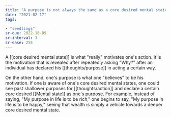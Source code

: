 ```yaml
---
title: "A purpose is not always the same as a core desired mental state"
date: "2021-02-17"
tags:

- "seedlings"
sr-due: 2022-10-09
sr-interval: 3
sr-ease: 255
---
```


A [[core desired mental state]] is what "really" motivates one's action. It is the motivation that is revealed after repeatedly asking "Why?" after an individual has declared his [[thoughts/purpose]] in acting a certain way.

On the other hand, one's purpose is what one "believes" to be his motivation. If one is aware of one's core desired mental states, one could see past shallower purposes for [[thoughts/action]] and declare a certain core desired [[Mental state]] as one's purpose. For example, instead of saying, "My purpose in life is to be rich," one begins to say, "My purpose in life is to be happy," seeing that wealth is simply a vehicle towards a deeper core desired mental state.

